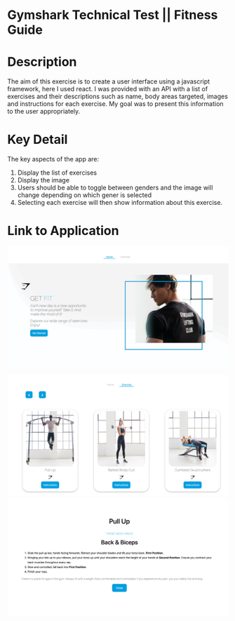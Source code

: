 # Gymshark Technical Test || Fitness Guide

# Description

The aim of this exercise is to create a user interface using a javascript framework, here I used react. I was provided with an API with a list of exercises and their descriptions such as name, body areas targeted, images and instructions for each exercise. My goal was to present this information to the user appropriately.

# Key Detail

The key aspects of the app are:
1. Display the list of exercises
2. Display the image
3. Users should be able to toggle between genders and the image will change depending on which gener is selected
4. Selecting each exercise will then show information about this exercise.

# Link to Application

![screenshot cover page](src/components/images/screenshotTwo.png)

![screenshot fitness page](src/components/images/screenshotOne.png)
![screenshot instructions page](src/components/images/screenshotThree.png)

